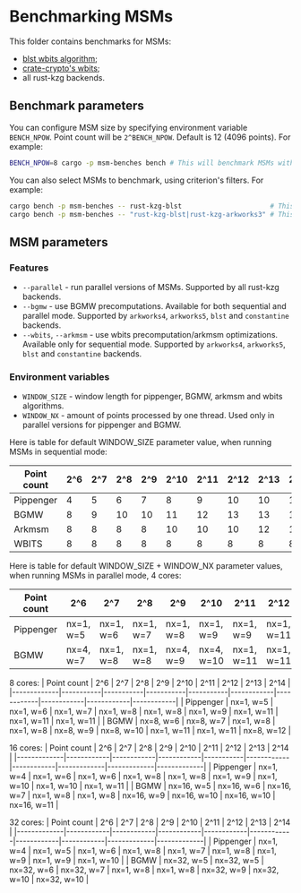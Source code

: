 # Benchmarking MSMs

This folder contains benchmarks for MSMs:

* [blst wbits algorithm](https://github.com/supranational/blst);
* [crate-crypto's wbits](https://github.com/crate-crypto/rust-eth-kzg/blob/ca7a9e4002c1328abf80ba66838daefaa825dd89/cryptography/bls12_381/src/fixed_base_msm_window.rs#L50);
* all rust-kzg backends.

## Benchmark parameters

You can configure MSM size by specifying environment variable `BENCH_NPOW`. 
Point count will be `2^BENCH_NPOW`. Default is 12 (4096 points). For example:
```bash
BENCH_NPOW=8 cargo -p msm-benches bench # This will benchmark MSMs with 2^8=256 points.
```

You can also select MSMs to benchmark, using criterion's filters. For example:
```bash
cargo bench -p msm-benches -- rust-kzg-blst                      # This will run only rust-kzg-blst MSM
cargo bench -p msm-benches -- "rust-kzg-blst|rust-kzg-arkworks3" # This will run rust-kzg-blst & rust-kzg-arkworks3 MSMs
```

## MSM parameters

### Features

* `--parallel` - run parallel versions of MSMs. Supported by all rust-kzg backends.
* `--bgmw` - use BGMW precomputations. Available for both sequential and parallel mode. Supported by `arkworks4`, `arkworks5`, `blst` and `constantine` backends.
* `--wbits`, `--arkmsm` - use wbits precomputation/arkmsm optimizations. Available only for sequential mode. Supported by `arkworks4`, `arkworks5`, `blst` and `constantine` backends.

### Environment variables

* `WINDOW_SIZE` - window length for pippenger, BGMW, arkmsm and wbits algorithms.
* `WINDOW_NX` - amount of points processed by one thread. Used only in parallel versions for pippenger and BGMW.

Here is table for default WINDOW_SIZE parameter value, when running MSMs in sequential mode:

| Point count | 2^6 | 2^7 | 2^8 | 2^9 | 2^10 | 2^11 | 2^12 | 2^13 | 2^14 |
|-------------|-----|-----|-----|-----|------|------|------|------|------|
| Pippenger   | 4   | 5   | 6   | 7   | 8    | 9    | 10   | 10   | 11   |
| BGMW        | 8   | 9   | 10  | 10  | 11   | 12   | 13   | 13   | 15   |
| Arkmsm      | 8   | 8   | 8   | 8   | 10   | 10   | 10   | 12   | 12   |
| WBITS       | 8   | 8   | 8   | 8   | 8    | 8    | 8    | 8    | 8    |

Here is table for default WINDOW_SIZE + WINDOW_NX parameter values, when running MSMs in parallel mode, 4 cores:

| Point count | 2^6       | 2^7       | 2^8       | 2^9       | 2^10       | 2^11       | 2^12       | 2^13       | 2^14       |
|-------------|-----------|-----------|-----------|-----------|------------|------------|------------|------------|------------|
| Pippenger   | nx=1, w=5 | nx=1, w=6 | nx=1, w=7 | nx=1, w=8 | nx=1, w=9  | nx=1, w=9  | nx=1, w=11 | nx=1, w=11 | nx=1, w=11 |
| BGMW        | nx=4, w=7 | nx=1, w=8 | nx=1, w=8 | nx=4, w=9 | nx=4, w=10 | nx=1, w=11 | nx=1, w=11 | nx=1, w=13 | nx=1, w=13 |

8 cores:
| Point count | 2^6       | 2^7       | 2^8       | 2^9       | 2^10       | 2^11       | 2^12       | 2^13       | 2^14       |
|-------------|-----------|-----------|-----------|-----------|------------|------------|------------|------------|------------|
| Pippenger   | nx=1, w=5 | nx=1, w=6 | nx=1, w=7 | nx=1, w=8 | nx=1, w=8  | nx=1, w=9  | nx=1, w=11 | nx=1, w=11 | nx=1, w=11 |
| BGMW        | nx=8, w=6 | nx=8, w=7 | nx=1, w=8 | nx=1, w=8 | nx=8, w=9  | nx=8, w=10 | nx=1, w=11 | nx=1, w=11 | nx=8, w=12 |

16 cores:
| Point count | 2^6        | 2^7        | 2^8        | 2^9       | 2^10       | 2^11       | 2^12        | 2^13        | 2^14        |
|-------------|------------|------------|------------|-----------|------------|------------|-------------|-------------|-------------|
| Pippenger   | nx=1, w=4  | nx=1, w=6  | nx=1, w=6  | nx=1, w=8 | nx=1, w=8  | nx=1, w=9  | nx=1, w=10  | nx=1, w=10  | nx=1, w=11  |
| BGMW        | nx=16, w=5 | nx=16, w=6 | nx=16, w=7 | nx=1, w=8 | nx=1, w=8  | nx=16, w=9 | nx=16, w=10 | nx=16, w=10 | nx=16, w=11 | 

32 cores:
| Point count | 2^6        | 2^7        | 2^8        | 2^9        | 2^10       | 2^11       | 2^12       | 2^13        | 2^14        |
|-------------|------------|------------|------------|------------|------------|------------|------------|-------------|-------------|
| Pippenger   | nx=1, w=4  | nx=1, w=5  | nx=1, w=6  | nx=1, w=8  | nx=1, w=7  | nx=1, w=8  | nx=1, w=9  | nx=1, w=9   | nx=1, w=10  | 
| BGMW        | nx=32, w=5 | nx=32, w=5 | nx=32, w=6 | nx=32, w=7 | nx=1, w=8  | nx=1, w=8  | nx=32, w=9 | nx=32, w=10 | nx=32, w=10 |
